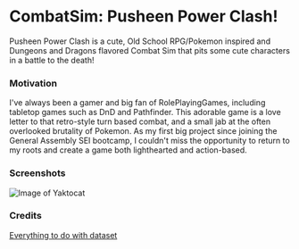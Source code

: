 # CombatSim: Pusheen Power Clash!

Pusheen Power Clash is a cute, Old School RPG/Pokemon inspired and Dungeons and Dragons flavored Combat Sim that pits some cute characters in a battle to the death!

### Motivation

I've always been a gamer and big fan of RolePlayingGames, including tabletop games such as DnD and Pathfinder. This adorable game is a love letter to that retro-style turn based combat, and a small jab at the often overlooked brutality of Pokemon. As my first big project since joining the General Assembly SEI bootcamp, I couldn't miss the opportunity to return to my roots and create a game both lighthearted and action-based. 

### Screenshots

![Image of Yaktocat](https://octodex.github.com/images/yaktocat.png)




### Credits

[Everything to do with dataset](https://developer.mozilla.org/en-US/docs/Web/HTML/Global_attributes/data-*)